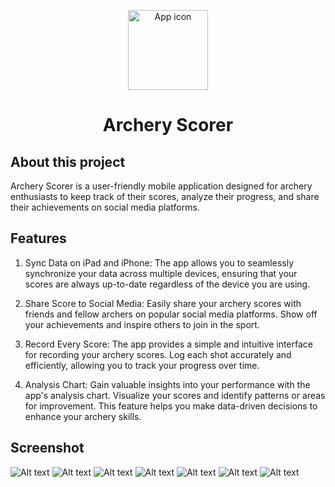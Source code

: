 <p align="center">
    <img src="images/Icon.png" alt="App icon" height="128">
    <h1 align="center">Archery Scorer</h1>
</p>

## About this project
Archery Scorer is a user-friendly mobile application designed for archery enthusiasts to keep track of their scores, analyze their progress, and share their achievements on social media platforms.

## Features
1. Sync Data on iPad and iPhone: The app allows you to seamlessly synchronize your data across multiple devices, ensuring that your scores are always up-to-date regardless of the device you are using.

2. Share Score to Social Media: Easily share your archery scores with friends and fellow archers on popular social media platforms. Show off your achievements and inspire others to join in the sport.

3. Record Every Score: The app provides a simple and intuitive interface for recording your archery scores. Log each shot accurately and efficiently, allowing you to track your progress over time.

4. Analysis Chart: Gain valuable insights into your performance with the app's analysis chart. Visualize your scores and identify patterns or areas for improvement. This feature helps you make data-driven decisions to enhance your archery skills.

## Screenshot
![Alt text](images/Connect_iPhone_6.5_1.png) 
![Alt text](images/Connect_iPhone_6.5_2.png) 
![Alt text](images/Connect_iPhone_6.5_3.png) 
![Alt text](images/Connect_iPhone_6.5_4.png) 
![Alt text](images/Connect_iPhone_6.5_5.png) 
![Alt text](images/Connect_iPhone_6.5_6.png) 
![Alt text](images/Connect_iPhone_6.5_7.png)
